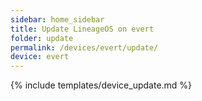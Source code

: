 ```yaml
---
sidebar: home_sidebar
title: Update LineageOS on evert
folder: update
permalink: /devices/evert/update/
device: evert
---
```

{% include templates/device_update.md %}
